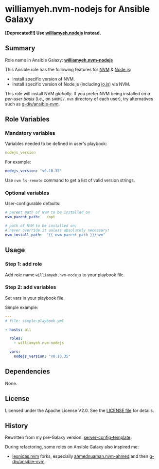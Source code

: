 
williamyeh.nvm-nodejs for Ansible Galaxy
============

**[Deprecated!!] Use [williamyeh.nodejs](https://github.com/William-Yeh/ansible-nodejs) instead.**


## Summary

Role name in Ansible Galaxy: **[williamyeh.nvm-nodejs](https://galaxy.ansible.com/list#/roles/2689)**

This Ansible role has the following features for [NVM](https://github.com/creationix/nvm) & [Node.js](http://nodejs.org/):

 - Install specific version of NVM.
 - Install specific version of Node.js (including [io.js](https://iojs.org/)) via NVM.

This role will install NVM *globally*. If you prefer NVM being installed *on a per-user basis* (i.e., on `$HOME/.nvm` directory of each user), try alternatives such as [g-div/ansible-nvm](https://github.com/g-div/ansible-nvm).



## Role Variables

### Mandatory variables

Variables needed to be defined in user's playbook:

```yaml
nodejs_version
```

For example:

```yaml
nodejs_version: "v0.10.35"
```

Use `nvm ls-remote` command to get a list of valid version strings.


### Optional variables

User-configurable defaults:

```yaml
# parent path of NVM to be installed on
nvm_parent_path:   /opt

# path of NVM to be installed on;
# never override it unless absolutely necessary!
nvm_install_path:  "{{ nvm_parent_path }}/nvm"
```


## Usage


### Step 1: add role

Add role name `williamyeh.nvm-nodejs` to your playbook file.


### Step 2: add variables

Set vars in your playbook file.

Simple example:

```yaml
---
# file: simple-playbook.yml

- hosts: all

  roles:
    - williamyeh.nvm-nodejs

  vars:
    nodejs_version: "v0.10.35"
```


## Dependencies

None.


## License

Licensed under the Apache License V2.0. See the [LICENSE file](LICENSE) for details.


## History

Rewritten from my pre-Galaxy version: [server-config-template](https://github.com/William-Yeh/server-config-template).

During refactoring, some roles on Ansible Galaxy also inspired me:

  - [leonidas.nvm](https://galaxy.ansible.com/list#/roles/694) forks, especially [ahmednuaman.nvm-ahmed](https://galaxy.ansible.com/list#/roles/2298) and then [g-div/ansible-nvm](https://github.com/g-div/ansible-nvm)
 


